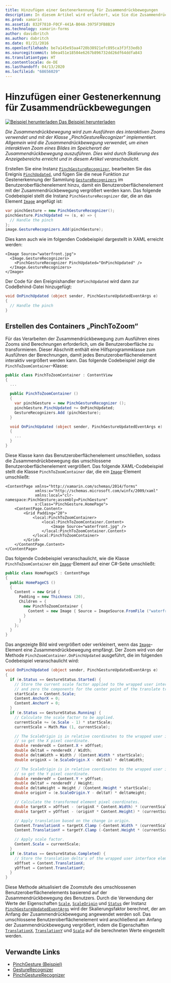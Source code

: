 ```yaml
---
title: Hinzufügen einer Gestenerkennung für Zusammendrückbewegungen
description: In diesem Artikel wird erläutert, wie Sie die Zusammendrückbewegung verwenden, um den interaktiven Zoom eines Bildes an der Position der Zusammendrückbewegung auszuführen.
ms.prod: xamarin
ms.assetid: 832F7810-F0CF-441A-B04A-3975F3FB8B29
ms.technology: xamarin-forms
author: davidbritch
ms.author: dabritch
ms.date: 01/21/2016
ms.openlocfilehash: be7a145e93aa4720b38921efc895ca3f3f33edb3
ms.sourcegitcommit: b0ea451e18504e6267b896732dd26df64ddfa843
ms.translationtype: HT
ms.contentlocale: de-DE
ms.lasthandoff: 04/13/2020
ms.locfileid: "68656029"
---
```

# <a name="adding-a-pinch-gesture-recognizer"></a>Hinzufügen einer Gestenerkennung für Zusammendrückbewegungen

[![Beispiel herunterladen](~/media/shared/download.png) Das Beispiel herunterladen](https://docs.microsoft.com/samples/xamarin/xamarin-forms-samples/workingwithgestures-pinchgesture)

_Die Zusammendrückbewegung wird zum Ausführen des interaktiven Zooms verwendet und mit der Klasse „PinchGestureRecognizer“ implementiert. Allgemein wird die Zusammendrückbewegung verwendet, um einen interaktiven Zoom eines Bildes im Speicherort der Zusammendrückbewegung auszuführen. Dies wird durch Skalierung des Anzeigebereichs erreicht und in diesem Artikel veranschaulicht._

Erstellen Sie eine Instanz [`PinchGestureRecognizer`](xref:Xamarin.Forms.PinchGestureRecognizer), bearbeiten Sie das Ereignis [`PinchUpdated`](xref:Xamarin.Forms.PinchGestureRecognizer.PinchUpdated), und fügen Sie die neue Funktion zur Gestenerkennung der Sammlung [`GestureRecognizers`](xref:Xamarin.Forms.View.GestureRecognizers) im Benutzeroberflächenelement hinzu, damit ein Benutzeroberflächenelement mit der Zusammendrückbewegung vergrößert werden kann. Das folgende Codebeispiel stellt die Instanz `PinchGestureRecognizer` dar, die an das Element [`Image`](xref:Xamarin.Forms.Image) angefügt ist:

```csharp
var pinchGesture = new PinchGestureRecognizer();
pinchGesture.PinchUpdated += (s, e) => {
  // Handle the pinch
};
image.GestureRecognizers.Add(pinchGesture);
```

Dies kann auch wie im folgenden Codebeispiel dargestellt in XAML erreicht werden:

```xaml
<Image Source="waterfront.jpg">
  <Image.GestureRecognizers>
    <PinchGestureRecognizer PinchUpdated="OnPinchUpdated" />
  </Image.GestureRecognizers>
</Image>
```

Der Code für den Ereignishandler `OnPinchUpdated` wird dann zur CodeBehind-Datei hinzugefügt:

```csharp
void OnPinchUpdated (object sender, PinchGestureUpdatedEventArgs e)
{
  // Handle the pinch
}
```

## <a name="creating-a-pinchtozoom-container"></a>Erstellen des Containers „PinchToZoom“

Für das Verarbeiten der Zusammendrückbewegung zum Ausführen eines Zooms sind Berechnungen erforderlich, um die Benutzeroberfläche zu transformieren. Dieser Abschnitt enthält eine Hilfsprogrammklasse zum Ausführen der Berechnungen, damit jedes Benutzeroberflächenelement interaktiv vergrößert werden kann. Das folgende Codebeispiel zeigt die `PinchToZoomContainer`-Klasse:

```csharp
public class PinchToZoomContainer : ContentView
{
  ...

  public PinchToZoomContainer ()
  {
    var pinchGesture = new PinchGestureRecognizer ();
    pinchGesture.PinchUpdated += OnPinchUpdated;
    GestureRecognizers.Add (pinchGesture);
  }

  void OnPinchUpdated (object sender, PinchGestureUpdatedEventArgs e)
  {
    ...
  }
}
```

Diese Klasse kann das Benutzeroberflächenelement umschließen, sodass die Zusammendrückbewegung das umschlossene Benutzeroberflächenelement vergrößert. Das folgende XAML-Codebeispiel stellt die Klasse `PinchToZoomContainer` dar, die ein [`Image`](xref:Xamarin.Forms.Image)-Element umschließt:

```xaml
<ContentPage xmlns="http://xamarin.com/schemas/2014/forms"
             xmlns:x="http://schemas.microsoft.com/winfx/2009/xaml"
             xmlns:local="clr-namespace:PinchGesture;assembly=PinchGesture"
             x:Class="PinchGesture.HomePage">
    <ContentPage.Content>
        <Grid Padding="20">
            <local:PinchToZoomContainer>
                <local:PinchToZoomContainer.Content>
                    <Image Source="waterfront.jpg" />
                </local:PinchToZoomContainer.Content>
            </local:PinchToZoomContainer>
        </Grid>
    </ContentPage.Content>
</ContentPage>
```

Das folgende Codebeispiel veranschaulicht, wie die Klasse `PinchToZoomContainer` ein [`Image`](xref:Xamarin.Forms.Image)-Element auf einer C#-Seite umschließt:

```csharp
public class HomePageCS : ContentPage
{
  public HomePageCS ()
  {
    Content = new Grid {
      Padding = new Thickness (20),
      Children = {
        new PinchToZoomContainer {
          Content = new Image { Source = ImageSource.FromFile ("waterfront.jpg") }
        }
      }
    };
  }
}
```

Das angezeigte Bild wird vergrößert oder verkleinert, wenn das [`Image`](xref:Xamarin.Forms.Image)-Element eine Zusammendrückbewegung empfängt. Der Zoom wird von der Methode `PinchZoomContainer.OnPinchUpdated` ausgeführt, die im folgenden Codebeispiel veranschaulicht wird:

```csharp
void OnPinchUpdated (object sender, PinchGestureUpdatedEventArgs e)
{
  if (e.Status == GestureStatus.Started) {
    // Store the current scale factor applied to the wrapped user interface element,
    // and zero the components for the center point of the translate transform.
    startScale = Content.Scale;
    Content.AnchorX = 0;
    Content.AnchorY = 0;
  }
  if (e.Status == GestureStatus.Running) {
    // Calculate the scale factor to be applied.
    currentScale += (e.Scale - 1) * startScale;
    currentScale = Math.Max (1, currentScale);

    // The ScaleOrigin is in relative coordinates to the wrapped user interface element,
    // so get the X pixel coordinate.
    double renderedX = Content.X + xOffset;
    double deltaX = renderedX / Width;
    double deltaWidth = Width / (Content.Width * startScale);
    double originX = (e.ScaleOrigin.X - deltaX) * deltaWidth;

    // The ScaleOrigin is in relative coordinates to the wrapped user interface element,
    // so get the Y pixel coordinate.
    double renderedY = Content.Y + yOffset;
    double deltaY = renderedY / Height;
    double deltaHeight = Height / (Content.Height * startScale);
    double originY = (e.ScaleOrigin.Y - deltaY) * deltaHeight;

    // Calculate the transformed element pixel coordinates.
    double targetX = xOffset - (originX * Content.Width) * (currentScale - startScale);
    double targetY = yOffset - (originY * Content.Height) * (currentScale - startScale);

    // Apply translation based on the change in origin.
    Content.TranslationX = targetX.Clamp (-Content.Width * (currentScale - 1), 0);
    Content.TranslationY = targetY.Clamp (-Content.Height * (currentScale - 1), 0);

    // Apply scale factor.
    Content.Scale = currentScale;
  }
  if (e.Status == GestureStatus.Completed) {
    // Store the translation delta's of the wrapped user interface element.
    xOffset = Content.TranslationX;
    yOffset = Content.TranslationY;
  }
}
```

Diese Methode aktualisiert die Zoomstufe des umschlossenen Benutzeroberflächenelements basierend auf der Zusammendrückbewegung des Benutzers. Durch die Verwendung der Werte der Eigenschaften [`Scale`](xref:Xamarin.Forms.PinchGestureUpdatedEventArgs.Scale), [`ScaleOrigin`](xref:Xamarin.Forms.PinchGestureUpdatedEventArgs.ScaleOrigin) und [`Status`](xref:Xamarin.Forms.PinchGestureUpdatedEventArgs.Status) der Instanz [`PinchGestureUpdatedEventArgs`](xref:Xamarin.Forms.PinchGestureUpdatedEventArgs) wird der Skalierungsfaktor berechnet, der am Anfang der Zusammendrückbewegung angewendet werden soll. Das umschlossene Benutzeroberflächenelement wird anschließend am Anfang der Zusammendrückbewegung vergrößert, indem die Eigenschaften [`TranslationX`](xref:Xamarin.Forms.VisualElement.TranslationX), [`TranslationY`](xref:Xamarin.Forms.VisualElement.TranslationY) und [`Scale`](xref:Xamarin.Forms.VisualElement.Scale) auf die berechneten Werte eingestellt werden.

## <a name="related-links"></a>Verwandte Links

- [PinchGesture (Beispiel)](https://docs.microsoft.com/samples/xamarin/xamarin-forms-samples/workingwithgestures-pinchgesture)
- [GestureRecognizer](xref:Xamarin.Forms.GestureRecognizer)
- [PinchGestureRecognizer](xref:Xamarin.Forms.PinchGestureRecognizer)
